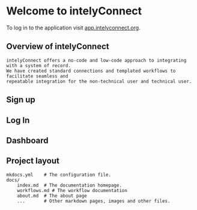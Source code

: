 # Welcome to intelyConnect

To log in to the application visit [app.intelyconnect.org](http://app.intelyconnect.com/).

## Overview of intelyConnect

    intelyConnect offers a no-code and low-code approach to integrating with a system of record.
    We have created standard connections and templated workflows to facilitate seamless and
    repeatable integration for the non-technical user and technical user.

## Sign up

## Log In

## Dashboard

## Project layout

    mkdocs.yml    # The configuration file.
    docs/
        index.md  # The documentation homepage.
        workflows.md # The workflow documentation
        about.md  # The about page
        ...       # Other markdown pages, images and other files.
